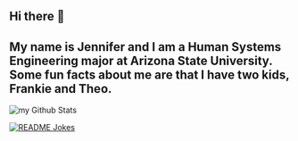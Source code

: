 ## Hi there 👋
## My name is Jennifer and I am a Human Systems Engineering major at Arizona State University. Some fun facts about me are that I have two kids, Frankie and Theo.
<!--
 My name is Jennifer and I am a Human Systems Engineering major at Arizona State University. 

Some fun facts about me are that I have two kids, Frankie and Theo. 
-->
<img align="center" src="https://github-readme-stats.vercel.app/api?username=jschlos2&include_all_commits=true&count_private=true&show_icons=true&line_height=20&title_color=2B5BBD&icon_color=1124BB&text_color=A1A1A1&bg_color=0,000000,130F40" alt="my Github Stats"/>

<a href="https://readme-jokes.vercel.app"><img align="center" src="https://readme-jokes.vercel.app/api" alt="README Jokes"></a>
